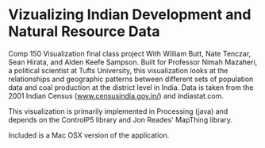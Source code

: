 # Vizualizing Indian Development and Natural Resource Data
Comp 150 Visualization final class project With William Butt, Nate Tenczar, Sean Hirata, and Alden Keefe Sampson. Built for Professor Nimah Mazaheri, a political scientist at Tufts University, this visualization looks at the relationships and geographic patterns between different sets of population data and coal production at the district level in India. Data is taken from the 2001 Indian Census (www.censusindia.gov.in/) and indiastat.com.   

This visualization is primarily implemented in Processing (java) and depends on the ControlP5 library and Jon Reades' MapThing library.

Included is a Mac OSX version of the application.
